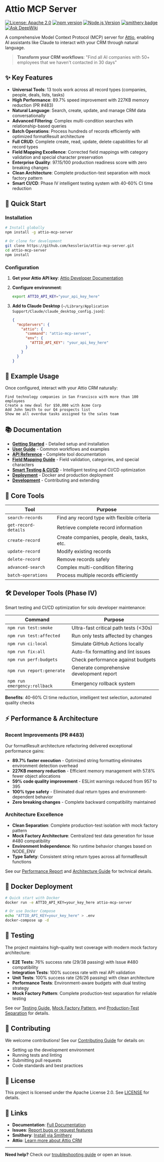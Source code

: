 # Attio MCP Server

[![License: Apache 2.0](https://img.shields.io/badge/License-Apache%202.0-blue.svg)](LICENSE)
[![npm version](https://badge.fury.io/js/attio-mcp.svg)](https://badge.fury.io/js/attio-mcp)
[![Node.js Version](https://img.shields.io/badge/node-%3E%3D20.0.0-brightgreen.svg)](https://nodejs.org/)
[![smithery badge](https://smithery.ai/badge/@kesslerio/attio-mcp-server)](https://smithery.ai/server/@kesslerio/attio-mcp-server)
[![Ask DeepWiki](https://deepwiki.com/badge.svg)](https://deepwiki.com/kesslerio/attio-mcp-server)

A comprehensive Model Context Protocol (MCP) server for [Attio](https://attio.com/), enabling AI assistants like Claude to interact with your CRM through natural language.

> **Transform your CRM workflows**: "Find all AI companies with 50+ employees that we haven't contacted in 30 days"

## ✨ Key Features

- **Universal Tools**: 13 tools work across all record types (companies, people, deals, lists, tasks)
- **High Performance**: 89.7% speed improvement with 227KB memory reduction (PR #483)
- **Natural Language**: Search, create, update, and manage CRM data conversationally  
- **Advanced Filtering**: Complex multi-condition searches with relationship-based queries
- **Batch Operations**: Process hundreds of records efficiently with optimized formatResult architecture
- **Full CRUD**: Complete create, read, update, delete capabilities for all record types
- **Field Mapping Excellence**: Corrected field mappings with category validation and special character preservation
- **Enterprise Quality**: 97.15/100 production readiness score with zero breaking changes
- **Clean Architecture**: Complete production-test separation with mock factory pattern
- **Smart CI/CD**: Phase IV intelligent testing system with 40-60% CI time reduction

## 🚀 Quick Start

### Installation

```bash
# Install globally
npm install -g attio-mcp-server

# Or clone for development
git clone https://github.com/kesslerio/attio-mcp-server.git
cd attio-mcp-server
npm install
```

### Configuration

1. **Get your Attio API key**: [Attio Developer Documentation](https://docs.attio.com/docs/overview)

2. **Configure environment**:
   ```bash
   export ATTIO_API_KEY="your_api_key_here"
   ```

3. **Add to Claude Desktop** (`~/Library/Application Support/Claude/claude_desktop_config.json`):
   ```json
   {
     "mcpServers": {
       "attio": {
         "command": "attio-mcp-server",
         "env": {
           "ATTIO_API_KEY": "your_api_key_here"
         }
       }
     }
   }
   ```

## 💬 Example Usage

Once configured, interact with your Attio CRM naturally:

```
Find technology companies in San Francisco with more than 100 employees
Create a new deal for $50,000 with Acme Corp
Add John Smith to our Q4 prospects list
Show me all overdue tasks assigned to the sales team
```

## 📚 Documentation

- **[Getting Started](docs/getting-started.md)** - Detailed setup and installation
- **[User Guide](docs/user-guide.md)** - Common workflows and examples  
- **[API Reference](docs/universal-tools/api-reference.md)** - Complete tool documentation
- **[Field Mapping Guide](docs/api/field-mapping-improvements.md)** - Field validation, categories, and special characters
- **[Smart Testing & CI/CD](docs/development/ci-cd/smart-testing.md)** - Intelligent testing and CI/CD optimization
- **[Deployment](docs/deployment/README.md)** - Docker and production deployment
- **[Development](docs/development/README.md)** - Contributing and extending

## 🔧 Core Tools

| Tool | Purpose |
|------|---------|
| `search-records` | Find any record type with flexible criteria |
| `get-record-details` | Retrieve complete record information |
| `create-record` | Create companies, people, deals, tasks, etc. |
| `update-record` | Modify existing records |
| `delete-record` | Remove records safely |
| `advanced-search` | Complex multi-condition filtering |
| `batch-operations` | Process multiple records efficiently |

## 🛠️ Developer Tools (Phase IV)

Smart testing and CI/CD optimization for solo developer maintenance:

| Command | Purpose |
|---------|---------|
| `npm run test:smoke` | Ultra-fast critical path tests (<30s) |
| `npm run test:affected` | Run only tests affected by changes |
| `npm run ci:local` | Simulate GitHub Actions locally |
| `npm run fix:all` | Auto-fix formatting and lint issues |
| `npm run perf:budgets` | Check performance against budgets |
| `npm run report:generate` | Generate comprehensive development report |
| `npm run emergency:rollback` | Emergency rollback system |

**Benefits**: 40-60% CI time reduction, intelligent test selection, automated quality checks

## ⚡ Performance & Architecture

### Recent Improvements (PR #483)
Our formatResult architecture refactoring delivered exceptional performance gains:

- **89.7% faster execution** - Optimized string formatting eliminates environment detection overhead
- **227KB memory reduction** - Efficient memory management with 57.8% fewer object allocations  
- **59% code quality improvement** - ESLint warnings reduced from 957 to 395
- **100% type safety** - Eliminated dual return types and environment-dependent behavior
- **Zero breaking changes** - Complete backward compatibility maintained

### Architecture Excellence
- **Clean Separation**: Complete production-test isolation with mock factory pattern
- **Mock Factory Architecture**: Centralized test data generation for Issue #480 compatibility
- **Environment Independence**: No runtime behavior changes based on NODE_ENV
- **Type Safety**: Consistent string return types across all formatResult functions

See our [Performance Report](docs/performance/formatresult-performance-report.md) and [Architecture Guide](docs/architecture/mock-factory-pattern.md) for technical details.

## 🐳 Docker Deployment

```bash
# Quick start with Docker
docker run -e ATTIO_API_KEY=your_key_here attio-mcp-server

# Or use Docker Compose
echo "ATTIO_API_KEY=your_key_here" > .env
docker-compose up -d
```

## 🧪 Testing

The project maintains high-quality test coverage with modern mock factory architecture:

- **E2E Tests**: 76% success rate (29/38 passing) with Issue #480 compatibility
- **Integration Tests**: 100% success rate with real API validation  
- **Unit Tests**: 100% success rate (26/26 passing) with clean architecture
- **Performance Tests**: Environment-aware budgets with dual testing strategy
- **Mock Factory Pattern**: Complete production-test separation for reliable testing

See our [Testing Guide](docs/development/testing.md), [Mock Factory Pattern](docs/architecture/mock-factory-pattern.md), and [Production-Test Separation](docs/testing/production-test-separation.md) for details.

## 🤝 Contributing

We welcome contributions! See our [Contributing Guide](docs/development/contributing.md) for details on:

- Setting up the development environment
- Running tests and linting
- Submitting pull requests
- Code standards and best practices

## 📄 License

This project is licensed under the Apache License 2.0. See [LICENSE](LICENSE) for details.

## 🔗 Links

- **Documentation**: [Full Documentation](docs/README.md)
- **Issues**: [Report bugs or request features](https://github.com/kesslerio/attio-mcp-server/issues)
- **Smithery**: [Install via Smithery](https://smithery.ai/server/@kesslerio/attio-mcp-server)
- **Attio**: [Learn more about Attio CRM](https://attio.com/)

---

**Need help?** Check our [troubleshooting guide](docs/troubleshooting.md) or open an issue.

<!-- Performance workflow verification test -->